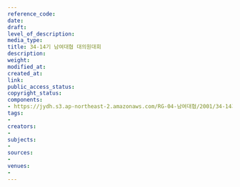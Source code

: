 ```yaml
---
reference_code: 
date: 
draft: 
level_of_description: 
media_type: 
title: 34-14기 남여대협 대의원대회
description: 
weight: 
modified_at: 
created_at: 
link: 
public_access_status: 
copyright_status: 
components:
- https://jydh.s3.ap-northeast-2.amazonaws.com/RG-04-남여대협/2001/34-14기+남여대협+대의원대회.pdf
tags:
- 
creators:
- 
subjects:
- 
sources:
- 
venues:
- 
---
```

